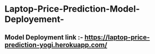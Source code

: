 # Laptop-Price-Prediction-Model-Deployement-

## Model Deployment link :- https://laptop-price-prediction-yogi.herokuapp.com/
